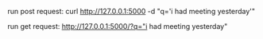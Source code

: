 run post request: curl http://127.0.0.1:5000 -d "q='i had meeting yesterday'"

run get request: http://127.0.0.1:5000/?q="i had meeting yesterday"
